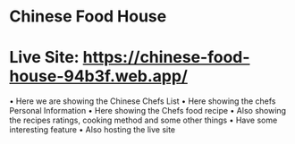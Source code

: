 # Chinese Food House
# Live Site: https://chinese-food-house-94b3f.web.app/

• Here we are showing the Chinese Chefs List
• Here showing the chefs Personal Information
• Here showing the Chefs food recipe 
• Also showing the recipes ratings, cooking method and some other things
• Have some interesting feature
• Also hosting the live site